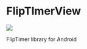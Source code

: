 # FlipTImerView
[![](https://jitpack.io/v/anugotta/FlipTImerView.svg)](https://jitpack.io/#anugotta/FlipTImerView)

FlipTimer library for Android
